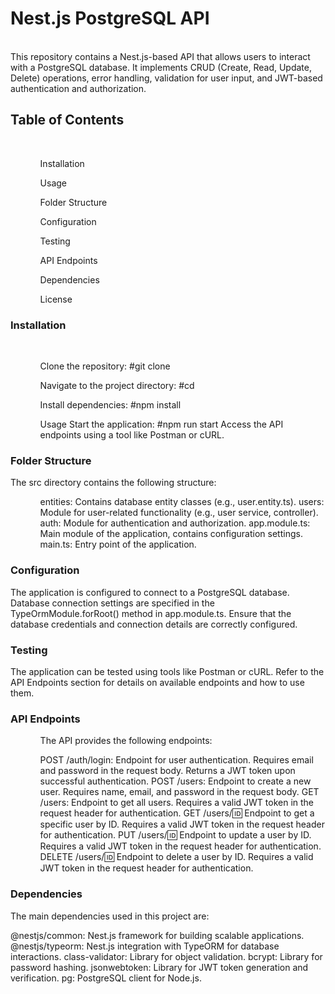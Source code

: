 <h1>Nest.js PostgreSQL API</h1>
<br>
This repository contains a Nest.js-based API that allows users to interact with a PostgreSQL database. It implements CRUD (Create, Read, Update, Delete) operations, error handling, validation for user input, and JWT-based authentication and authorization.

<h2>Table of Contents</h2>
<br>
<ol>
  <ul>
    
Installation
<br>

Usage
<br>

Folder Structure
<br>

Configuration
<br>

Testing
<br>

API Endpoints
<br>

Dependencies
<br>

License
<br>
  </ul>


</ol>


<h3>Installation</h3>
<br>
<ol>
  <ul>
    Clone the repository:
#git clone <repository-url>

Navigate to the project directory:
#cd <project-directory>

Install dependencies:
#npm install

Usage
Start the application:
#npm run start
Access the API endpoints using a tool like Postman or cURL.
  </ul>
</ol>



<h3>Folder Structure</h3>
The src directory contains the following structure:
<ul>
  <ol>
    entities: Contains database entity classes (e.g., user.entity.ts).
users: Module for user-related functionality (e.g., user service, controller).
auth: Module for authentication and authorization.
app.module.ts: Main module of the application, contains configuration settings.
main.ts: Entry point of the application.
  </ol>
</ul>

<h3>Configuration</h3>
The application is configured to connect to a PostgreSQL database. Database connection settings are specified in the TypeOrmModule.forRoot() method in app.module.ts. Ensure that the database credentials and connection details are correctly configured.

<h3>Testing</h3>

The application can be tested using tools like Postman or cURL. Refer to the API Endpoints section for details on available endpoints and how to use them.

<h3>API Endpoints
</h3>
<ul>
  <ol>
    The API provides the following endpoints:

POST /auth/login: Endpoint for user authentication. Requires email and password in the request body. Returns a JWT token upon successful authentication.
POST /users: Endpoint to create a new user. Requires name, email, and password in the request body.
GET /users: Endpoint to get all users. Requires a valid JWT token in the request header for authentication.
GET /users/:id: Endpoint to get a specific user by ID. Requires a valid JWT token in the request header for authentication.
PUT /users/:id: Endpoint to update a user by ID. Requires a valid JWT token in the request header for authentication.
DELETE /users/:id: Endpoint to delete a user by ID. Requires a valid JWT token in the request header for authentication.
  </ol>
</ul>

<h3>Dependencies</h3>
The main dependencies used in this project are:

@nestjs/common: Nest.js framework for building scalable applications.
@nestjs/typeorm: Nest.js integration with TypeORM for database interactions.
class-validator: Library for object validation.
bcrypt: Library for password hashing.
jsonwebtoken: Library for JWT token generation and verification.
pg: PostgreSQL client for Node.js.

